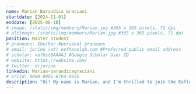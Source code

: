 ```yaml
---
name: Marian Barandica Graciani
startdate: [2024-11-01]
enddate: [2025-06-18]
# image: /static/img/members/Marian.jpg #365 x 365 pixels, 72 dpi
# altimage: /static/img/members/Marian.jpg #365 x 365 pixels, 72 dpi
position: Master student
# pronouns: She/her #personal pronouns
# email: jorine (at) eeftenslab.com #Preferred public email address
# scholar: vufhst0AAAAJ #Google Scholar User ID
# website: https://website.com/
# twitter: drjorine
linkedin: Marian-barandicagraciani
# orcid: 0000-0001-6784-9955
description: "Hi! My name is Marian, and I’m thrilled to join the Eeftens lab for my second master’s internship. I completed my bachelor’s degree in Molecular Life Sciences at Wageningen University and Research before starting the Human Biology master’s program here at Radboud University. Through internships spanning Developmental Biology to Biomolecular Chemistry, I’m still exploring which area of research excites me most. As a Medical Biology master's student specializing in Human Biology, I’m passionate about understanding the human body at every level—from molecular to systemic—in both health and disease. The chance to learn new techniques and broaden my skills drew me to the Eeftens lab, where I’ll be working on Wessel’s project to study how the force required to deform the cell nucleus with optical tweezers depends on chromatin state."
---
```

